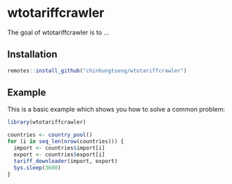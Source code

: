 
<!-- README.md is generated from README.Rmd. Please edit that file -->

# wtotariffcrawler

<!-- badges: start -->

<!-- badges: end -->

The goal of wtotariffcrawler is to …

## Installation

``` r
remotes::install_github("chinhungtseng/wtotariffcrawler")
```

## Example

This is a basic example which shows you how to solve a common problem:

``` r
library(wtotariffcrawler)

countries <- country_pool()
for (i in seq_len(nrow(countries))) {
  import <- countries$import[i]
  export <- countries$export[i]
  tariff_downloader(import, export)
  Sys.sleep(3600)
}
```
